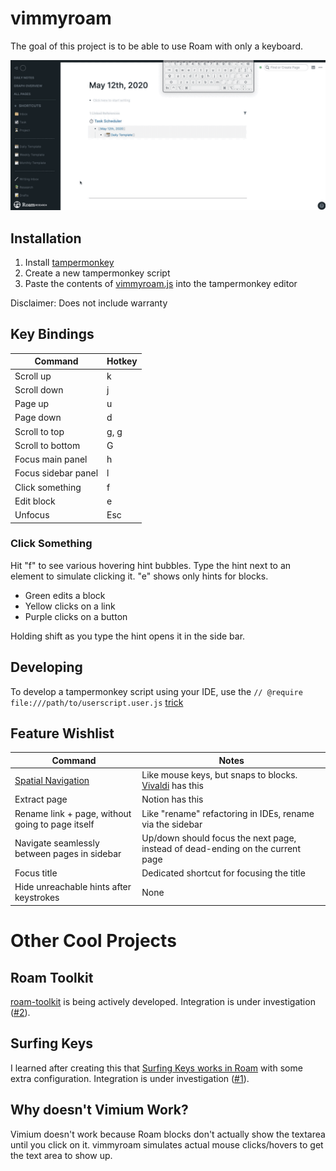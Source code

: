 # vimmyroam

The goal of this project is to be able to use Roam with only a keyboard.

![](demo.gif)

## Installation

1. Install [tampermonkey](https://www.tampermonkey.net/)
2. Create a new tampermonkey script
3. Paste the contents of [vimmyroam.js](https://raw.githubusercontent.com/tntmarket/vimmyroam/master/vimmyroam.js) into the tampermonkey editor

Disclaimer: Does not include warranty

## Key Bindings

| Command | Hotkey |
| ------------- | ------------- |
| Scroll up | k |
| Scroll down | j |
| Page up | u |
| Page down | d |
| Scroll to top | g, g |
| Scroll to bottom | G |
| Focus main panel | h |
| Focus sidebar panel | l |
| Click something | f |
| Edit block | e |
| Unfocus | Esc |

### Click Something

Hit "f" to see various hovering hint bubbles. Type the hint next to an element to simulate clicking it. "e" shows only hints for blocks.

* Green edits a block
* Yellow clicks on a link
* Purple clicks on a button

Holding shift as you type the hint opens it in the side bar.

## Developing

To develop a tampermonkey script using your IDE, use the `// @require file:///path/to/userscript.user.js` [trick](https://stackoverflow.com/questions/41212558/develop-tampermonkey-scripts-in-a-real-ide-with-automatic-deployment-to-openuser)

## Feature Wishlist

| Command | Notes |
| ------------- | ------------- |
| [Spatial Navigation](https://github.com/tntmarket/vimmyroam/issues/5) | Like mouse keys, but snaps to blocks. [Vivaldi](https://help.vivaldi.com/article/spatial-navigation/) has this |
| Extract page | Notion has this |
| Rename link + page, without going to page itself | Like "rename" refactoring in IDEs, rename via the sidebar |
| Navigate seamlessly between pages in sidebar | Up/down should focus the next page, instead of dead-ending on the current page |
| Focus title | Dedicated shortcut for focusing the title |
| Hide unreachable hints after keystrokes | None |
 
# Other Cool Projects

## Roam Toolkit

[roam-toolkit](https://github.com/roam-unofficial/roam-toolkit) is being actively developed. Integration is under investigation ([#2](https://github.com/tntmarket/vimmyroam/issues/2)).

## Surfing Keys

I learned after creating this that [Surfing Keys works in Roam](https://www.youtube.com/watch?time_continue=2&v=ezNK8zXe0UE) with some extra configuration. Integration is under investigation ([#1](https://github.com/tntmarket/vimmyroam/issues/1)).

## Why doesn't Vimium Work?

Vimium doesn't work because Roam blocks don't actually show the textarea until you click on it. vimmyroam simulates actual mouse clicks/hovers to get the text area to show up.

